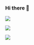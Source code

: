 ### Hi there 👋

![](https://komarev.com/ghpvc/?username=natewu)

![](https://github-readme-stats.vercel.app/api?username=natewu&count_private=true&show_icons=true&include_all_commits=true)

![](https://github-readme-stats.vercel.app/api/top-langs/?username=natewu&count_private=true&hide=jupyternotebook)
